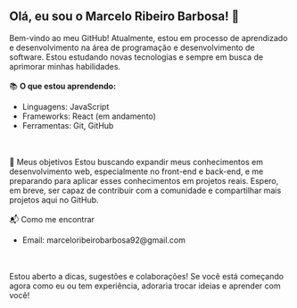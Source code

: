 
## Olá, eu sou o Marcelo Ribeiro Barbosa! 👋
Bem-vindo ao meu GitHub! Atualmente, estou em processo de aprendizado e desenvolvimento na área de programação e desenvolvimento de software. Estou estudando novas tecnologias e sempre em busca de aprimorar minhas habilidades.
<br><br>
📚 **O que estou aprendendo:**
<ul>
<li>Linguagens: JavaScript</li>
<li>Frameworks: React (em andamento) </li>
<li>Ferramentas: Git, GitHub</li>
</ul>
<br><br>
🚀 Meus objetivos
Estou buscando expandir meus conhecimentos em desenvolvimento web, especialmente no front-end e back-end, e me preparando para aplicar esses conhecimentos em projetos reais. Espero, em breve, ser capaz de contribuir com a comunidade e compartilhar mais projetos aqui no GitHub.
<br><br>
📬 Como me encontrar
<ul>
<li>Email: marceloribeirobarbosa92@gmail.com </li>
</ul>
<br><br>
Estou aberto a dicas, sugestões e colaborações! Se você está começando agora como eu ou tem experiência, adoraria trocar ideias e aprender com você!


